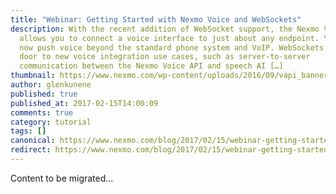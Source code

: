 ```yaml
---
title: "Webinar: Getting Started with Nexmo Voice and WebSockets"
description: With the recent addition of WebSocket support, the Nexmo Voice API
  allows you to connect a voice interface to just about any endpoint. You can
  now push voice beyond the standard phone system and VoIP. WebSockets opens the
  door to new voice integration use cases, such as server-to-server
  communication between the Nexmo Voice API and speech AI […]
thumbnail: https://www.nexmo.com/wp-content/uploads/2016/09/vapi_banner2.jpg
author: glenkunene
published: true
published_at: 2017-02-15T14:00:09
comments: true
category: tutorial
tags: []
canonical: https://www.nexmo.com/blog/2017/02/15/webinar-getting-started-nexmo-voice-websockets-dr
redirect: https://www.nexmo.com/blog/2017/02/15/webinar-getting-started-nexmo-voice-websockets-dr
---
```

Content to be migrated...
